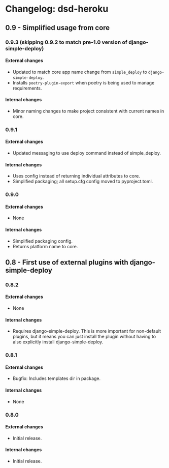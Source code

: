 Changelog: dsd-heroku
===

0.9 - Simplified usage from core
---

### 0.9.3 (skipping 0.9.2 to match pre-1.0 version of django-simple-deploy)

#### External changes

- Updated to match core app name change from `simple_deploy` to `django-simple-deploy`.
- Installs `poetry-plugin-export` when poetry is being used to manage requirements.

#### Internal changes

- Minor naming changes to make project consistent with current names in core.

### 0.9.1

#### External changes

- Updated messaging to use deploy command instead of simple_deploy.

#### Internal changes

- Uses config instead of returning individual attributes to core.
- Simplified packaging; all setup.cfg config moved to pyproject.toml.

### 0.9.0

#### External changes

- None

#### Internal changes

- Simplified packaging config.
- Returns platform name to core.

0.8 - First use of external plugins with django-simple-deploy
---

### 0.8.2

#### External changes

- None

#### Internal changes

- Requires django-simple-deploy. This is more important for non-default plugins, but it means you can just install the plugin without having to also explicitly install django-simple-deploy.

### 0.8.1

#### External changes

- Bugfix: Includes templates dir in package.

#### Internal changes

- None

### 0.8.0

#### External changes

- Initial release.

#### Internal changes

- Initial release.